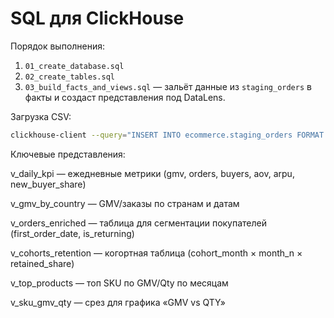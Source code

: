 # SQL для ClickHouse

Порядок выполнения:
1. `01_create_database.sql`
2. `02_create_tables.sql`
3. `03_build_facts_and_views.sql` — зальёт данные из `staging_orders` в факты и создаст представления под DataLens.

Загрузка CSV:

```bash
clickhouse-client --query="INSERT INTO ecommerce.staging_orders FORMAT CSVWithNames" < ../data/ecommerce_full.csv
```
Ключевые представления:

v_daily_kpi — ежедневные метрики (gmv, orders, buyers, aov, arpu, new_buyer_share)

v_gmv_by_country — GMV/заказы по странам и датам

v_orders_enriched — таблица для сегментации покупателей (first_order_date, is_returning)

v_cohorts_retention — когортная таблица (cohort_month × month_n × retained_share)

v_top_products — топ SKU по GMV/Qty по месяцам

v_sku_gmv_qty — срез для графика «GMV vs QTY»
